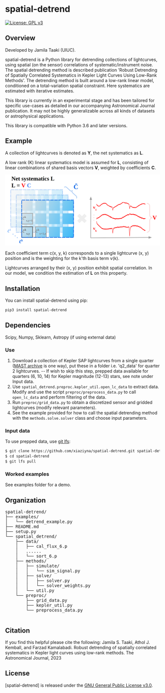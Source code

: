 # spatial-detrend

[![License: GPL v3](https://img.shields.io/badge/License-GPLv3-blue.svg)](https://www.gnu.org/licenses/gpl-3.0)

## Overview

Developed by Jamila Taaki (UIUC).

spatial-detrend is a Python library for detrending collections of lightcurves, using spatial (on the sensor) correlations of systematic/instrument noise. 
The spatial detrending method is described publication 'Robust Detrending of Spatially Correlated Systematics in Kepler Light Curves Using Low-Rank Methods'.
The detrending method is built around a low-rank linear model, conditioned on a total-variation spatial constraint. Here systematics are estimated with 
iterative estimates. 


This library is currently in an experimental stage and has been tailored for specific use-cases as detailed in our accompanying Astronomical Journal publication. 
It may not be highly generalizable across all kinds of datasets or astrophysical applications. 

This library is compatible with Python 3.6 and later versions. 

## Example
A collection of lightcurves is denoted as **Y**, the net systematics as **L**. 

A low rank (K) linear systematics model is assumed for **L**, consisting of linear combinations of shared basis vectors **V**, weighted by coefficients **C**. 
<p align="center">
  <img src="https://github.com/xiaziyna/xiaziyna.github.io/blob/master/illustration.png" alt="Spatial coefficients">
</p>

Each coefficient term c(x, y, k) corresponds to a single lightcurve (x, y) position and is the weighting for the k'th basis term v(k). 

Lightcurves arranged by their (x, y) position exhibit spatial correlation. In our model, we condition the estimation of **L** on this property. 


## Installation

You can install spatial-detrend using pip:

```bash
pip3 install spatial-detrend
```

## Dependencies

Scipy, Numpy, Sklearn, Astropy (if using external data)

### Use

1) Download a collection of Kepler SAP lightcurves from a single quarter ([MAST archive](https://archive.stsci.edu/kepler/data_search/search.php) is one way), put these in a folder i.e. 'q2_data'
   for quarter 2 lightcurves.
   -- If wish to skip this step, prepped data available for quarters (6, 10, 14) for Kepler magnitude (12-13) stars, see note under Input data. 
3) Use `spatial_detrend.preproc.kepler_util.open_lc_data` to extract data. Modify and use the script `preproc/preprocess_data.py`
   to call `open_lc_data` and perform filtering of the data. 
4) Run `preproc/grid_data.py` to obtain a discretized sensor and gridded lightcurves (modify relevant parameters).
5) See the example provided for how to call the spatial detrending method with the `methods.solve.solver` class and choose input parameters.

### Input data

To use prepped data, use [git lfs](https://git-lfs.com): 
```bash
$ git clone https://github.com/xiaziyna/spatial-detrend.git spatial-detrend
$ cd spatial-detrend
$ git lfs pull
```

### Worked examples

See examples folder for a demo. 

## Organization

<pre>
spatial-detrend/
├── examples/
│   └── detrend_example.py
├── README.md
├── setup.py
└── spatial_detrend/
    ├── data/
    │   ├── cal_flux_6.p
    │   ......
    │   └── sort_6.p
    ├── methods/
    │   ├── simulate/
    │   │   └── sim_signal.py
    │   ├── solve/
    │   │   ├── solver.py
    │   │   └── solver_weights.py
    │   └── util.py
    └── preproc/
        ├── grid_data.py
        ├── kepler_util.py
        └── preprocess_data.py

</pre>

## Citation
If you find this helpful please cite the following:
Jamila S. Taaki, Athol J. Kemball, and Farzad Kamalabadi. Robust detrending of spatially correlated systematics in Kepler light curves using low-rank methods. The Astronomical Journal, 2023

## License

[spatial-detrend] is released under the [GNU General Public License v3.0](LICENSE).

